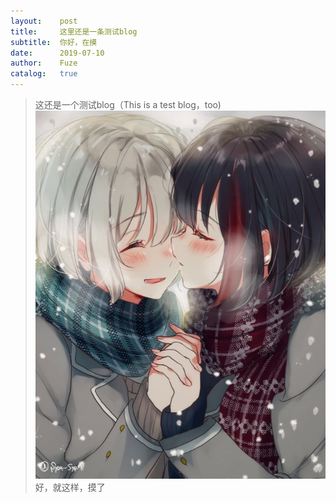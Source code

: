 ```yaml
---
layout:    post
title:     这里还是一条测试blog
subtitle:  你好，在摸
date:      2019-07-10
author:    Fuze
catalog:   true
---
```


>这还是一个测试blog（This is a test blog，too)
![测试图片](https://raw.githubusercontent.com/NoordZeedebuTirpitz/pic/master/DvwBIyYU8AESnQp.jpg)
好，就这样，摸了
